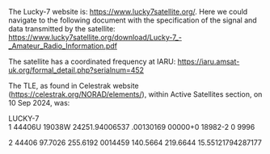 The Lucky-7 website is: https://www.lucky7satellite.org/. Here we could navigate to the following document with the specification of the signal and data transmitted by the satellite: https://www.lucky7satellite.org/download/Lucky-7_-_Amateur_Radio_Information.pdf

The satellite has a coordinated frequency at IARU: https://iaru.amsat-uk.org/formal_detail.php?serialnum=452

The TLE, as found in Celestrak website (https://celestrak.org/NORAD/elements/), within Active Satellites section, on 10 Sep 2024, was:

LUCKY-7                 
1 44406U 19038W   24251.94006537  .00130169  00000+0  18982-2 0  9996

2 44406  97.7026 255.6192 0014459 140.5664 219.6644 15.55121794287177



